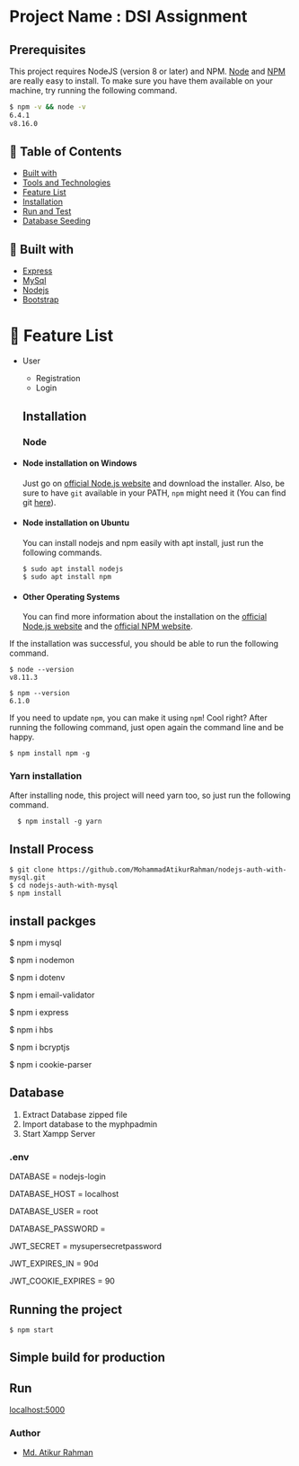 # Project Name : DSI Assignment


## Prerequisites

This project requires NodeJS (version 8 or later) and NPM.
[Node](http://nodejs.org/) and [NPM](https://npmjs.org/) are really easy to install.
To make sure you have them available on your machine,
try running the following command.

```sh
$ npm -v && node -v
6.4.1
v8.16.0
```


## :bookmark: Table of Contents
- [Built with](#hammer-built-with)
- [Tools and Technologies](#gear-tools-and-technologies)
- [Feature List](#bookmark-feature-list)
- [Installation](#installation)
- [Run and Test](#run)
- [Database Seeding](#floppy_disk-database-seeding)

## :hammer: Built with

- [Express](https://expressjs.com/)
- [MySql](https://www.mysql.com/)
- [Nodejs](https://nodejs./)
- [Bootstrap](http://www.getbootstrap.com/)


# :bookmark: Feature List
* User  
  * Registration
  * Login

  ##  Installation

  ### Node
- #### Node installation on Windows

  Just go on [official Node.js website](https://nodejs.org/) and download the installer.
Also, be sure to have `git` available in your PATH, `npm` might need it (You can find git [here](https://git-scm.com/)).

- #### Node installation on Ubuntu

  You can install nodejs and npm easily with apt install, just run the following commands.

      $ sudo apt install nodejs
      $ sudo apt install npm

- #### Other Operating Systems
  You can find more information about the installation on the [official Node.js website](https://nodejs.org/) and the [official NPM website](https://npmjs.org/).

If the installation was successful, you should be able to run the following command.

    $ node --version
    v8.11.3

    $ npm --version
    6.1.0

If you need to update `npm`, you can make it using `npm`! Cool right? After running the following command, just open again the command line and be happy.

    $ npm install npm -g

###
### Yarn installation
  After installing node, this project will need yarn too, so just run the following command.

      $ npm install -g yarn
## Install Process

    $ git clone https://github.com/MohammadAtikurRahman/nodejs-auth-with-mysql.git
    $ cd nodejs-auth-with-mysql
    $ npm install

## install packges
$ npm i mysql

$ npm i nodemon

$ npm i dotenv

$ npm i email-validator

$ npm i express

$ npm i hbs

$ npm i bcryptjs

$ npm i cookie-parser

## Database
1. Extract Database zipped file
2. Import database to the myphpadmin
3. Start Xampp Server 
 ### .env 
DATABASE = nodejs-login

DATABASE_HOST = localhost

DATABASE_USER = root

DATABASE_PASSWORD = 

JWT_SECRET = mysupersecretpassword

JWT_EXPIRES_IN = 90d

JWT_COOKIE_EXPIRES = 90


## Running the project

    $ npm start

## Simple build for production


## Run

[localhost:5000](http://localhost:5000)


### Author

- [Md. Atikur Rahman](https://github.com/MohammadAtikurRahman)